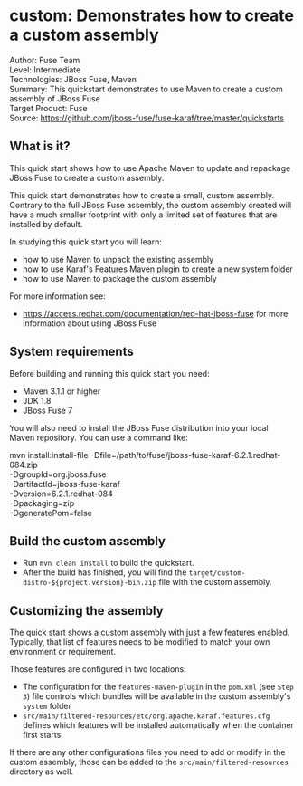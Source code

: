 custom: Demonstrates how to create a custom assembly
====================================================
Author: Fuse Team  
Level: Intermediate  
Technologies: JBoss Fuse, Maven  
Summary: This quickstart demonstrates to use Maven to create a custom assembly of JBoss Fuse  
Target Product: Fuse  
Source: <https://github.com/jboss-fuse/fuse-karaf/tree/master/quickstarts>  



What is it?
-----------

This quick start shows how to use Apache Maven to update and repackage JBoss Fuse to create a custom assembly.

This quick start demonstrates how to create a small, custom assembly. Contrary to the full JBoss Fuse assembly, the custom assembly created will have a much smaller footprint with only a limited set of features that are installed by default.

In studying this quick start you will learn:

* how to use Maven to unpack the existing assembly
* how to use Karaf's Features Maven plugin to create a new system folder
* how to use Maven to package the custom assembly

For more information see:

* https://access.redhat.com/documentation/red-hat-jboss-fuse for more information about using JBoss Fuse

System requirements
-------------------

Before building and running this quick start you need:

* Maven 3.1.1 or higher
* JDK 1.8
* JBoss Fuse 7

You will also need to install the JBoss Fuse distribution into your local Maven repository. You can use a command like:

mvn install:install-file -Dfile=/path/to/fuse/jboss-fuse-karaf-6.2.1.redhat-084.zip \
                         -DgroupId=org.jboss.fuse \
                         -DartifactId=jboss-fuse-karaf \
                         -Dversion=6.2.1.redhat-084 \
                         -Dpackaging=zip \
                         -DgeneratePom=false

Build the custom assembly
-------------------------

* Run `mvn clean install` to build the quickstart.
* After the build has finished, you will find the `target/custom-distro-${project.version}-bin.zip` file with the custom assembly.

Customizing the assembly
------------------------

The quick start shows a custom assembly with just a few features enabled. Typically, that list of features needs to be modified to match
your own environment or requirement.

Those features are configured in two locations:
* The configuration for the `features-maven-plugin` in the `pom.xml` (see `Step 3`) file controls which bundles will be available in the custom assembly's `system` folder
* `src/main/filtered-resources/etc/org.apache.karaf.features.cfg` defines which features will be installed automatically when the container first starts

If there are any other configurations files you need to add or modify in the custom assembly, those can be added to the `src/main/filtered-resources` directory as well.

